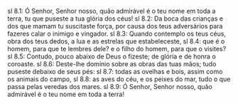 sl 8.1: Ó Senhor, Senhor nosso, quão admirável é o teu nome em toda a terra, tu que puseste a tua glória dos céus!
sl 8.2: Da boca das crianças e dos que mamam tu suscitaste força, por causa dos teus adversários para fazeres calar o inimigo e vingador.
sl 8.3: Quando contemplo os teus céus, obra dos teus dedos, a lua e as estrelas que estabeleceste,
sl 8.4: que é o homem, para que te lembres dele? e o filho do homem, para que o visites?
sl 8.5: Contudo, pouco abaixo de Deus o fizeste; de glória e de honra o coroaste.
sl 8.6: Deste-lhe domínio sobre as obras das tuas mãos; tudo puseste debaixo de seus pés:
sl 8.7: todas as ovelhas e bois, assim como os animais do campo,
sl 8.8: as aves do céu, e os peixes do mar, tudo o que passa pelas veredas dos mares.
sl 8.9: Ó Senhor, Senhor nosso, quão admirável é o teu nome em toda a terra!
